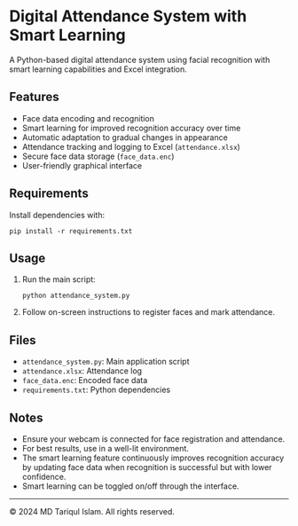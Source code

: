 # Digital Attendance System with Smart Learning

A Python-based digital attendance system using facial recognition with smart learning capabilities and Excel integration.

## Features
- Face data encoding and recognition
- Smart learning for improved recognition accuracy over time
- Automatic adaptation to gradual changes in appearance
- Attendance tracking and logging to Excel (`attendance.xlsx`)
- Secure face data storage (`face_data.enc`)
- User-friendly graphical interface

## Requirements
Install dependencies with:
```
pip install -r requirements.txt
```

## Usage
1. Run the main script:
   ```
   python attendance_system.py
   ```
2. Follow on-screen instructions to register faces and mark attendance.

## Files
- `attendance_system.py`: Main application script
- `attendance.xlsx`: Attendance log
- `face_data.enc`: Encoded face data
- `requirements.txt`: Python dependencies

## Notes
- Ensure your webcam is connected for face registration and attendance.
- For best results, use in a well-lit environment.
- The smart learning feature continuously improves recognition accuracy by updating face data when recognition is successful but with lower confidence.
- Smart learning can be toggled on/off through the interface.

---

© 2024 MD Tariqul Islam. All rights reserved.
